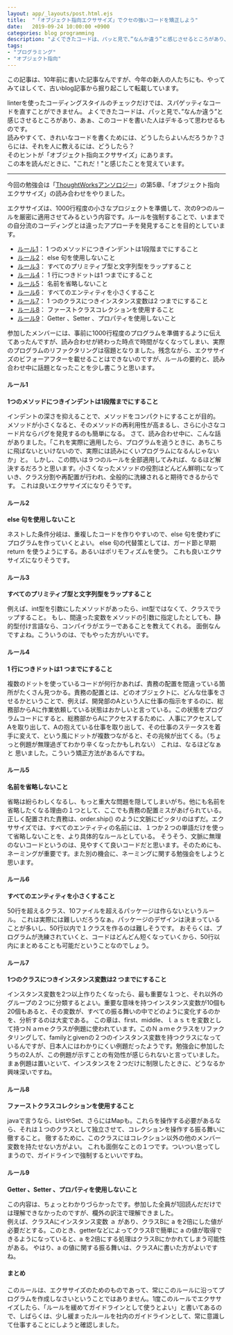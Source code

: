 ```yaml
---
layout: app/_layouts/post.html.ejs
title:  "「オブジェクト指向エクササイズ」でクセの強いコードを矯正しよう"
date:   2019-09-24 10:00:00 +0900
categories: blog programming
description: "よくできたコードは、パッと見で、”なんか違う”と感じさせるところがあり、あぁ、このコードを書いた人はデキるって思わせるものですが、そんなコードを書くためには、どうしたらよいんでしょうか？そのヒントが「オブジェクト指向エクササイズ」にあります。"
tags:
- "プログラミング"
- "オブジェクト指向"
---
```


この記事は、10年前に書いた記事なんですが、今年の新人の人たちにも、やってみてほしくて、古いblog記事から掘り起こして転載しています。

linterを使ったコーディングスタイルのチェックだけでは、スパゲッティなコードを直すことができません。
よくできたコードは、パッと見で、”なんか違う”と感じさせるところがあり、あぁ、このコードを書いた人はデキるって思わせるものです。  
読みやすくて、きれいなコードを書くためには、どうしたらよいんだろうか？さらには、それを人に教えるには、どうしたら？  
そのヒントが「オブジェクト指向エクササイズ」にあります。  
この本を読んだときに、"これだ！"と感じたことを覚えています。

---

今回の勉強会は「[ThoughtWorksアンソロジー](https://www.amazon.co.jp/ThoughtWorks%E3%82%A2%E3%83%B3%E3%82%BD%E3%83%AD%E3%82%B8%E3%83%BC-%E2%80%95%E3%82%A2%E3%82%B8%E3%83%A3%E3%82%A4%E3%83%AB%E3%81%A8%E3%82%AA%E3%83%96%E3%82%B8%E3%82%A7%E3%82%AF%E3%83%88%E6%8C%87%E5%90%91%E3%81%AB%E3%82%88%E3%82%8B%E3%82%BD%E3%83%95%E3%83%88%E3%82%A6%E3%82%A7%E3%82%A2%E3%82%A4%E3%83%8E%E3%83%99%E3%83%BC%E3%82%B7%E3%83%A7%E3%83%B3-ThoughtWorks-Inc/dp/487311389X)」の第5章、「オブジェクト指向エクササイズ」の読み合わせをやりました。

エクササイズは、1000行程度の小さなプロジェクトを準備して、次の9つのルールを厳密に適用させてみるという内容です。ルールを強制することで、いままでの自分流のコーディングとは違ったアプローチを発見することを目的としています。

* [ルール1](#ルール1)： 1 つのメソッドにつきインデントは1段階までにすること
* [ルール2](#ルール2)： else 句を使用しないこと
* [ルール3](#ルール3)： すべてのプリミティブ型と文字列型をラップすること
* [ルール4](#ルール4)： 1 行につきドットは1 つまでにすること
* [ルール5](#ルール5)： 名前を省略しないこと
* [ルール6](#ルール6)： すべてのエンティティを小さくすること
* [ルール7](#ルール7)： 1 つのクラスにつきインスタンス変数は2 つまでにすること
* [ルール8](#ルール8)： ファーストクラスコレクションを使用すること
* [ルール9](#ルール9)： Getter 、Setter 、プロパティを使用しないこと

参加したメンバーには、事前に1000行程度のプログラムを準備するように伝えてあったんですが、読み合わせが終わった時点で時間がなくなってしまい、実際のプログラムのリファクタリングは宿題となりました。残念ながら、エクササイズのビフォーアフターを載せることはできないのですが、ルールの要約と、読み合わせ中に話題となったことを少し書こうと思います。


#### ルール1
**1つのメソッドにつきインデントは1段階までにすること**

インデントの深さを抑えることで、メソッドをコンパクトにすることが目的。
メソッドが小さくなると、そのメソッドの再利用性が高まるし、さらに小さなコード片ならバグを発見するのも簡単になる。
さて、読み合わせ中に、こんな話がありました。「これを実際に適用したら、プログラムを追うときに、あちこちに飛ばないといけないので、実際には読みにくいプログラムになるんじゃないか」と。
しかし、この問いは９つのルールを全部適用してみれば、なるほど解決するだろうと思います。小さくなったメソッドの役割はどんどん鮮明になっていき、クラス分割や再配置が行われ、全般的に洗練されると期待できるからです。
これは良いエクササイズになりそうです。

#### ルール2
**else 句を使用しないこと**  

ネストした条件分岐は、重複したコードを作りやすいので、else 句を使わずにプログラムを作っていくとよい。
else 句の代替策としては、ガード節と早期 return を使うようにする。あるいはポリモフィズムを使う。
これも良いエクササイズになりそうです。

#### ルール3
**すべてのプリミティブ型と文字列型をラップすること**  

例えば、int型を引数にしたメソッドがあったら、int型ではなくて、クラスでラップすること。
もし、間違った変数をメソッドの引数に指定したとしても、静的型付け言語なら、コンパイラがエラーであることを教えてくれる。
面倒なんですよね。こういうのは、でもやった方がいいです。

#### ルール4
**1 行につきドットは1 つまでにすること**  

複数のドットを使っているコードが何行かあれば、責務の配置を間違っている箇所がたくさん見つかる。責務の配置とは、どのオブジェクトに、どんな仕事をさせるかということで、例えば、開発部のAという人に仕事の指示をするのに、総務部からAに作業依頼している状態はおかしいと言っている。この状態をプログラムコードにすると、総務部からAにアクセスするために、人事にアクセスしてAを取り出して、Aの抱えている仕事を取り出して、その仕事のステータスを着手に変えて、という風にドットが複数つながると、その兆候が出てくる。（ちょっと例題が無理過ぎてわかり辛くなったかもしれない）
これは、なるほどなぁと 思いました。こういう矯正方法があるんですね。

#### ルール5
**名前を省略しないこと**  

省略は紛らわしくなるし、もっと重大な問題を隠してしまいがち。他にも名前を省略したくなる理由の１つとして、ここでも責務の配置ミスがあげられている。正しく配置された責務は、order.ship() のように文脈にピッタリのはずだ。エクササイズでは、すべてのエンティティの名前には、１つか２つの単語だけを使って省略しないことを、より具体的なルールとしている。
そうそう、文脈に無理のないコードというのは、見やすくて良いコードだと思います。そのためにも、ネーミングが重要です。また別の機会に、ネーミングに関する勉強会をしようと思います。

#### ルール6
**すべてのエンティティを小さくすること**  

50行を超えるクラス、10ファイルを超えるパッケージは作らないというルール。
これは実際には難しいだろうなぁ。パッケージのデザインは決まっていることが多いし、50行以内で１クラスを作るのは難しそうです。
おそらくは、プログラムが洗練されていくと、コードはどんどん短くなっていくから、50行以内にまとめることも可能だということなのでしょう。

#### ルール7
**1つのクラスにつきインスタンス変数は2 つまでにすること**  

インスタンス変数を2つ以上作りたくなったら、最も重要な１つと、それ以外のグループの２つに分類するとよい。重要な意味を持つインスタンス変数が10個も20個もあると、その変数が、すべての振る舞いの中でどのように変化するのかを、分析するのは大変である。
この章は、first、middle、ｌａｓｔを変数として持つＮａｍｅクラスが例題に使われています。このＮａｍｅクラスをリファクタリングして、familyとgivenの２つのインスタンス変数を持つクラスになっているんですが、日本人にはわかりにくい例題だったようです。勉強会に参加したうちの2人が、この例題が示すことの有効性が感じられないと言っていました。まぁ例題は置いといて、インスタンスを２つだけに制限したときに、どうなるか興味深いですね。

#### ルール8
**ファーストクラスコレクションを使用すること**  

javaで言うなら、ListやSet、さらにはMapも。これらを操作する必要があるなら、それは１つのクラスとして独立させて、コレクションを操作する振る舞いに徹すること。
徹するために、このクラスにはコレクション以外の他のメンバー変数を持たせない方がよい。
これも面倒なことの１つです。ついつい怠ってしまうので、ガイドラインで強制するといいですね。

#### ルール9
**Getter 、Setter 、プロパティを使用しないこと**  

この内容は、ちょっとわかりづらかったです。参加した全員が1回読んだだけでは理解できなかったのですが、欄外の訳注で理解できました。  
例えば、クラスAにインスタンス変数 ａ があり、クラスBに a を2倍にした値が必要だとする。このとき、getterなどによってクラスBで簡単に a の値が取得できるようになっていると、a を2倍にする処理はクラスBにかかれてしまう可能性がある。
やはり、a の値に関する振る舞いは、クラスAに書いた方がよいですね。

#### まとめ

このルールは、エクササイズのためのものであって、常にこのルールに沿ってプログラムを作成しなさいということではありません。1度このルールでエクササイズしたら、「ルールを緩めてガイドラインとして使うとよい」と書いてあるので、しばらくは、少し緩まったルールを社内のガイドラインとして、常に意識して仕事することにしようと確認しました。

